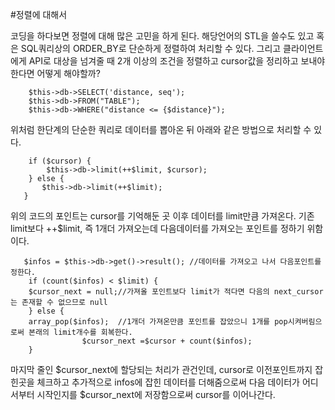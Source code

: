 #정렬에 대해서

코딩을 하다보면 정렬에 대해 많은 고민을 하게 된다.
해당언어의 STL을 쓸수도 있고 혹은 SQL쿼리상의 ORDER_BY로 단순하게 정렬하여 처리할 수 있다.
그리고 클라이언트에게 API로 대상을 넘겨줄 때 2개 이상의 조건을 정렬하고 cursor값을 정리하고 보내야 한다면 어떻게 해야할까?

        $this->db->SELECT('distance, seq');
        $this->db->FROM("TABLE");
        $this->db->WHERE("distance <= {$distance}");

위처럼 한단계의 단순한 쿼리로 데이터를 뽑아온 뒤 아래와 같은 방법으로 처리할 수 있다.

        if ($cursor) {
            $this->db->limit(++$limit, $cursor);
        } else {
           $this->db->limit(++$limit);
       }

위의 코드의 포인트는 cursor를 기억해둔 곳 이후 데이터를 limit만큼 가져온다.
기존 limit보다 ++$limit, 즉 1개더 가져오는데 다음데이터를 가져오는 포인트를 정하기 위함이다.

       $infos = $this->db->get()->result(); //데이터를 가져오고 나서 다음포인트를 정한다.
        if (count($infos) < $limit) {
        $cursor_next = null;//가져올 포인트보다 limit가 적다면 다음의 next_cursor는 존재할 수 없으므로 null
        } else {
        array_pop($infos);  //1개더 가져온만큼 포인트를 잡았으니 1개를 pop시켜버림으로써 본래의 limit개수를 회복한다.
        			$cursor_next =$cursor + count($infos);
        }

마지막 줄인 $cursor_next에 할당되는 처리가 관건인데, cursor로 이전포인트까지 잡힌곳을 체크하고 추가적으로 infos에 잡힌 데이터를 더해줌으로써 다음 데이터가 어디서부터 시작인지를 $cursor_next에 저장함으로써
cursor를 이어나간다.
